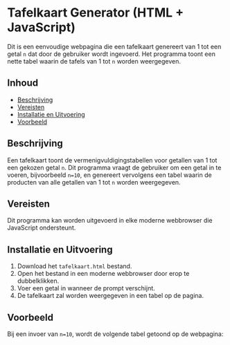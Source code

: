 # Tafelkaart Generator (HTML + JavaScript)

Dit is een eenvoudige webpagina die een tafelkaart genereert van 1 tot een getal `n` dat door de gebruiker wordt ingevoerd. Het programma toont een nette tabel waarin de tafels van 1 tot `n` worden weergegeven.

## Inhoud

- [Beschrijving](#beschrijving)
- [Vereisten](#vereisten)
- [Installatie en Uitvoering](#installatie-en-uitvoering)
- [Voorbeeld](#voorbeeld)

## Beschrijving

Een tafelkaart toont de vermenigvuldigingstabellen voor getallen van 1 tot een gekozen getal `n`. Dit programma vraagt de gebruiker om een getal in te voeren, bijvoorbeeld `n=10`, en genereert vervolgens een tabel waarin de producten van alle getallen van 1 tot `n` worden weergegeven.

## Vereisten

Dit programma kan worden uitgevoerd in elke moderne webbrowser die JavaScript ondersteunt.

## Installatie en Uitvoering

1. Download het `tafelkaart.html` bestand.
2. Open het bestand in een moderne webbrowser door erop te dubbelklikken.
3. Voer een getal in wanneer de prompt verschijnt.
4. De tafelkaart zal worden weergegeven in een tabel op de pagina.

## Voorbeeld

Bij een invoer van `n=10`, wordt de volgende tabel getoond op de webpagina:

